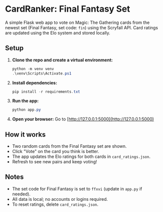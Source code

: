 # CardRanker: Final Fantasy Set

A simple Flask web app to vote on Magic: The Gathering cards from the newest set (Final Fantasy, set code: `fin`) using the Scryfall API. Card ratings are updated using the Elo system and stored locally.

## Setup

1. **Clone the repo and create a virtual environment:**
   ```powershell
   python -m venv venv
   .\venv\Scripts\Activate.ps1
   ```
2. **Install dependencies:**
   ```powershell
   pip install -r requirements.txt
   ```
3. **Run the app:**
   ```powershell
   python app.py
   ```
4. **Open your browser:**
   Go to [http://127.0.0.1:5000](http://127.0.0.1:5000)

## How it works
- Two random cards from the Final Fantasy set are shown.
- Click "Vote" on the card you think is better.
- The app updates the Elo ratings for both cards in `card_ratings.json`.
- Refresh to see new pairs and keep voting!

## Notes
- The set code for Final Fantasy is set to `ffxvi` (update in `app.py` if needed).
- All data is local; no accounts or logins required.
- To reset ratings, delete `card_ratings.json`. 